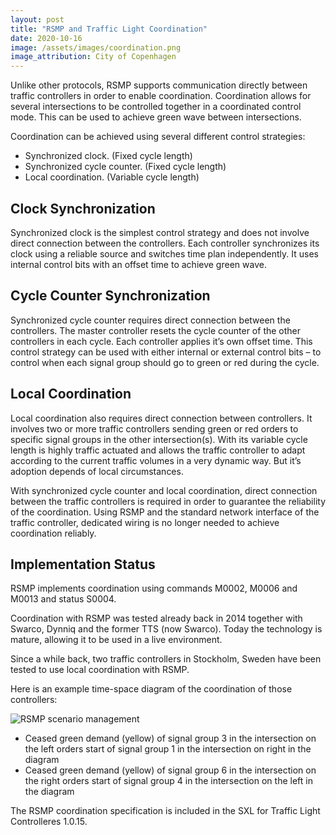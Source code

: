 ```yaml
---
layout: post
title: "RSMP and Traffic Light Coordination"
date: 2020-10-16
image: /assets/images/coordination.png
image_attribution: City of Copenhagen
---
```


Unlike other protocols, RSMP supports communication directly between traffic controllers in order to enable coordination. Coordination allows for several intersections to be controlled together in a coordinated control mode. This can be used to achieve green wave between intersections.

Coordination can be achieved using several different control strategies:

- Synchronized clock. (Fixed cycle length)
- Synchronized cycle counter. (Fixed cycle length)
- Local coordination. (Variable cycle length)

## Clock Synchronization
Synchronized clock is the simplest control strategy and does not involve direct connection between the controllers. Each controller synchronizes its clock using a reliable source and switches time plan independently. It uses internal control bits with an offset time to achieve green wave.

## Cycle Counter Synchronization
Synchronized cycle counter requires direct connection between the controllers. The master controller resets the cycle counter of the other controllers in each cycle. Each controller applies it’s own offset time. This control strategy can be used with either internal or external control bits – to control when each signal group should go to green or red during the cycle.

## Local Coordination
Local coordination also requires direct connection between controllers. It involves two or more traffic controllers sending green or red orders to specific signal groups in the other intersection(s). With its variable cycle length is highly traffic actuated and allows the traffic controller to adapt according to the current traffic volumes in a very dynamic way. But it’s adoption depends of local circumstances.

With synchronized cycle counter and local coordination, direct connection between the traffic controllers is required in order to guarantee the reliability of the coordination. Using RSMP and the standard network interface of the traffic controller, dedicated wiring is no longer needed to achieve coordination reliably.

## Implementation Status
RSMP implements coordination using commands M0002, M0006 and M0013 and status S0004.

Coordination with RSMP was tested already back in 2014 together with Swarco, Dynniq and the former TTS (now Swarco). Today the technology is mature, allowing it to be used in a live environment.

Since a while back, two traffic controllers in Stockholm, Sweden have been tested to use local coordination with RSMP.

Here is an example time-space diagram of the coordination of those controllers:

![RSMP scenario management](/assets/images/coordination-diagram.png)

- Ceased green demand (yellow) of signal group 3 in the intersection on the left orders start of signal group 1 in the intersection on right in the diagram
- Ceased green demand (yellow) of signal group 6 in the intersection on the right orders start of signal group 4 in the intersection on the left in the diagram

The RSMP coordination specification is included in the SXL for Traffic Light Controlleres 1.0.15.
